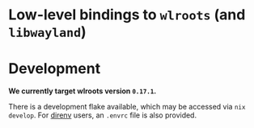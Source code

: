 # Low-level bindings to `wlroots` (and `libwayland`)

# Development

**We currently target wlroots version `0.17.1`.**

There is a development flake available, which may be accessed via `nix develop`.
For [direnv][ghub:direnv] users, an `.envrc` file is also provided.

[ghub:direnv]: https://github.com/direnv/direnv
